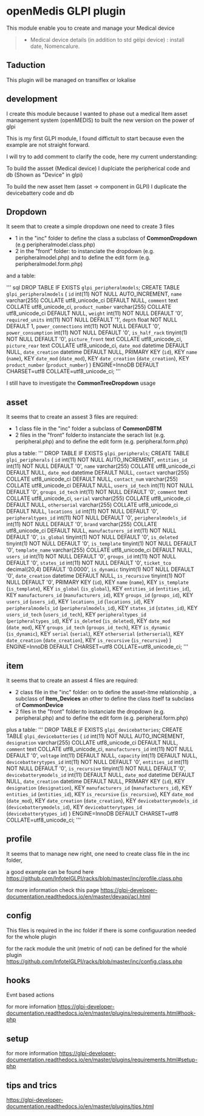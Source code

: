 # openMedis GLPI plugin

This module enable you to create and manage your Medical device
> * Medical device details (in addition to std gélpi device) : install date, Nomencalure.


## Taduction

This plugin will be managed on transiflex or lokalise


## development

I create this module because I wanted to phase out a medical Item asset management system (openMEDIS) to built the new version on the power of glpi

This is my first GLPI module, I found diffictult to start because even the example are not straight forward.

I will try to add comment to clarify the code, here my current understanding:

To build the assset (Medical device) I duplciate the peripherical code and db (Shown as "Device" in glpi)

To build the new asset Item (asset -> component in GLPI) I duplicate the devicebattery code and db

## Dropdown

It seem that to create a simple dropdown one need to create 3 files
- 1 in the "inc" folder to define the class a subclass of  **CommonDropdown** (e.g peripheralmodel.class.php)
- 2 in the "front" folder: to instanciate the dropdown (e.g. peripheralmodel.php) and to define the edit form (e.g. peripheralmodel.form.php)

and a table:

''' sql
DROP TABLE IF EXISTS `glpi_peripheralmodels`;
CREATE TABLE `glpi_peripheralmodels` (
  `id` int(11) NOT NULL AUTO_INCREMENT,
  `name` varchar(255) COLLATE utf8_unicode_ci DEFAULT NULL,
  `comment` text COLLATE utf8_unicode_ci,
  `product_number` varchar(255) COLLATE utf8_unicode_ci DEFAULT NULL,
  `weight` int(11) NOT NULL DEFAULT '0',
  `required_units` int(11) NOT NULL DEFAULT '1',
  `depth` float NOT NULL DEFAULT 1,
  `power_connections` int(11) NOT NULL DEFAULT '0',
  `power_consumption` int(11) NOT NULL DEFAULT '0',
  `is_half_rack` tinyint(1) NOT NULL DEFAULT '0',
  `picture_front` text COLLATE utf8_unicode_ci,
  `picture_rear` text COLLATE utf8_unicode_ci,
  `date_mod` datetime DEFAULT NULL,
  `date_creation` datetime DEFAULT NULL,
  PRIMARY KEY (`id`),
  KEY `name` (`name`),
  KEY `date_mod` (`date_mod`),
  KEY `date_creation` (`date_creation`),
  KEY `product_number` (`product_number`)
) ENGINE=InnoDB DEFAULT CHARSET=utf8 COLLATE=utf8_unicode_ci;
'''

I still have to investigate the **CommonTreeDropdown** usage

## asset

It seems that to create an assest 3 files are required:
- 1 class file in the "inc" folder a subclass of  **CommonDBTM**
- 2 files in the "front" folder:to instanciate the serach list (e.g. peripheral.php) and to define the edit form (e.g. peripheral.form.php)

plus a table:
'''
DROP TABLE IF EXISTS `glpi_peripherals`;
CREATE TABLE `glpi_peripherals` (
  `id` int(11) NOT NULL AUTO_INCREMENT,
  `entities_id` int(11) NOT NULL DEFAULT '0',
  `name` varchar(255) COLLATE utf8_unicode_ci DEFAULT NULL,
  `date_mod` datetime DEFAULT NULL,
  `contact` varchar(255) COLLATE utf8_unicode_ci DEFAULT NULL,
  `contact_num` varchar(255) COLLATE utf8_unicode_ci DEFAULT NULL,
  `users_id_tech` int(11) NOT NULL DEFAULT '0',
  `groups_id_tech` int(11) NOT NULL DEFAULT '0',
  `comment` text COLLATE utf8_unicode_ci,
  `serial` varchar(255) COLLATE utf8_unicode_ci DEFAULT NULL,
  `otherserial` varchar(255) COLLATE utf8_unicode_ci DEFAULT NULL,
  `locations_id` int(11) NOT NULL DEFAULT '0',
  `peripheraltypes_id` int(11) NOT NULL DEFAULT '0',
  `peripheralmodels_id` int(11) NOT NULL DEFAULT '0',
  `brand` varchar(255) COLLATE utf8_unicode_ci DEFAULT NULL,
  `manufacturers_id` int(11) NOT NULL DEFAULT '0',
  `is_global` tinyint(1) NOT NULL DEFAULT '0',
  `is_deleted` tinyint(1) NOT NULL DEFAULT '0',
  `is_template` tinyint(1) NOT NULL DEFAULT '0',
  `template_name` varchar(255) COLLATE utf8_unicode_ci DEFAULT NULL,
  `users_id` int(11) NOT NULL DEFAULT '0',
  `groups_id` int(11) NOT NULL DEFAULT '0',
  `states_id` int(11) NOT NULL DEFAULT '0',
  `ticket_tco` decimal(20,4) DEFAULT '0.0000',
  `is_dynamic` tinyint(1) NOT NULL DEFAULT '0',
  `date_creation` datetime DEFAULT NULL,
  `is_recursive` tinyint(1) NOT NULL DEFAULT '0',
  PRIMARY KEY (`id`),
  KEY `name` (`name`),
  KEY `is_template` (`is_template`),
  KEY `is_global` (`is_global`),
  KEY `entities_id` (`entities_id`),
  KEY `manufacturers_id` (`manufacturers_id`),
  KEY `groups_id` (`groups_id`),
  KEY `users_id` (`users_id`),
  KEY `locations_id` (`locations_id`),
  KEY `peripheralmodels_id` (`peripheralmodels_id`),
  KEY `states_id` (`states_id`),
  KEY `users_id_tech` (`users_id_tech`),
  KEY `peripheraltypes_id` (`peripheraltypes_id`),
  KEY `is_deleted` (`is_deleted`),
  KEY `date_mod` (`date_mod`),
  KEY `groups_id_tech` (`groups_id_tech`),
  KEY `is_dynamic` (`is_dynamic`),
  KEY `serial` (`serial`),
  KEY `otherserial` (`otherserial`),
  KEY `date_creation` (`date_creation`),
  KEY `is_recursive` (`is_recursive`)
) ENGINE=InnoDB DEFAULT CHARSET=utf8 COLLATE=utf8_unicode_ci;
'''


## item

It seems that to create an assest 4 files are required:
- 2 class file in the "inc" folder: on to define the asset-itme relationship , a subclass of **Item_Devices** an other to define the class itself ta subclass of  **CommonDevice**
- 2 files in the "front" folder:to instanciate the dropdown (e.g. peripheral.php) and to define the edit form (e.g. peripheral.form.php)

plus a table:
'''
DROP TABLE IF EXISTS `glpi_devicebatteries`;
CREATE TABLE `glpi_devicebatteries` (
  `id` int(11) NOT NULL AUTO_INCREMENT,
  `designation` varchar(255) COLLATE utf8_unicode_ci DEFAULT NULL,
  `comment` text COLLATE utf8_unicode_ci,
  `manufacturers_id` int(11) NOT NULL DEFAULT '0',
  `voltage` int(11) DEFAULT NULL,
  `capacity` int(11) DEFAULT NULL,
  `devicebatterytypes_id` int(11) NOT NULL DEFAULT '0',
  `entities_id` int(11) NOT NULL DEFAULT '0',
  `is_recursive` tinyint(1) NOT NULL DEFAULT '0',
  `devicebatterymodels_id` int(11) DEFAULT NULL,
  `date_mod` datetime DEFAULT NULL,
  `date_creation` datetime DEFAULT NULL,
  PRIMARY KEY (`id`),
  KEY `designation` (`designation`),
  KEY `manufacturers_id` (`manufacturers_id`),
  KEY `entities_id` (`entities_id`),
  KEY `is_recursive` (`is_recursive`),
  KEY `date_mod` (`date_mod`),
  KEY `date_creation` (`date_creation`),
  KEY `devicebatterymodels_id` (`devicebatterymodels_id`),
  KEY `devicebatterytypes_id` (`devicebatterytypes_id`)
) ENGINE=InnoDB DEFAULT CHARSET=utf8 COLLATE=utf8_unicode_ci;
'''


## profile

It seems that to manage new right, one need to create class file in the inc folder,

a good example can be found here https://github.com/InfotelGLPI/racks/blob/master/inc/profile.class.php

for more information check this page https://glpi-developer-documentation.readthedocs.io/en/master/devapi/acl.html


## config

This files is required in the inc folder if there is some configuuration needed for the whole plugin

for the rack module the unit (metric of not) can be defined for the wholé plugin https://github.com/InfotelGLPI/racks/blob/master/inc/config.class.php


## hooks

Evnt based actions

for more infornation https://glpi-developer-documentation.readthedocs.io/en/master/plugins/requirements.html#hook-php

## setup

for more information https://glpi-developer-documentation.readthedocs.io/en/master/plugins/requirements.html#setup-php

## tips and trics 

https://glpi-developer-documentation.readthedocs.io/en/master/plugins/tips.html